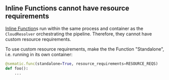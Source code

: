 ## Inline Functions cannot have resource requirements

[Inline Function](./glossary.md#standalone-inline-function)s run within the same
process and container as the `CloudResolver` orchestrating the pipeline.
Therefore, they cannot have custom resource requirements.

To use custom resource requirements, make the the Function "Standalone", i.e.
running in its own container:

```python
@sematic.func(standalone=True, resource_requirements=RESOURCE_REQS)
def foo():
    ...
```
